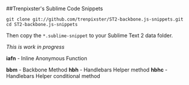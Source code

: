 ##Trenpixster's Sublime Code Snippets

```
git clone git://github.com/trenpixster/ST2-backbone.js-snippets.git
cd ST2-backbone.js-snippets
```
Then copy the `*.sublime-snippet` to your Sublime Text 2 data folder.

_This is work in progress_

__iafn__ - Inline Anonymous Function

__bbm__ - Backbone Method
__hbh__ - Handlebars Helper method
__hbhc__ - Handlebars Helper conditional method 
